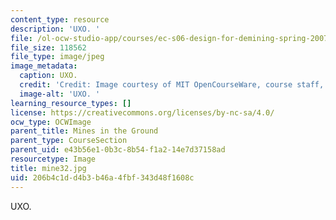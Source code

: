 ```yaml
---
content_type: resource
description: 'UXO. '
file: /ol-ocw-studio-app/courses/ec-s06-design-for-demining-spring-2007/206b4c1dd4b3b46a4fbf343d48f1608c_mine32.jpg
file_size: 118562
file_type: image/jpeg
image_metadata:
  caption: UXO.
  credit: 'Credit: Image courtesy of MIT OpenCourseWare, course staff, and students.'
  image-alt: 'UXO. '
learning_resource_types: []
license: https://creativecommons.org/licenses/by-nc-sa/4.0/
ocw_type: OCWImage
parent_title: Mines in the Ground
parent_type: CourseSection
parent_uid: e43b56e1-0b3c-8b54-f1a2-14e7d37158ad
resourcetype: Image
title: mine32.jpg
uid: 206b4c1d-d4b3-b46a-4fbf-343d48f1608c
---
```

UXO. 